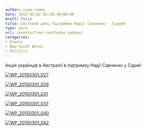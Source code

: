 ```yaml
---
author: cyoa-comms
date: 2015-03-02 05:58:38+00:00
draft: false
title: Світовий день підтримки Надії Савченко - Сідней
type: post
url: /events/free-savchenko-sydney/
categories:
- Events
- New South Wales
- Politics
---
```


Акція українців в Австралії в підтримку Надії Савченко у Сіднеї:

[![WP_20150301_027](http://www.ozeukes.com/wp-content/uploads/2015/03/WP_20150301_027.jpg)
](http://www.ozeukes.com/wp-content/uploads/2015/03/WP_20150301_027.jpg)

[![WP_20150301_029](http://www.ozeukes.com/wp-content/uploads/2015/03/WP_20150301_029.jpg)
](http://www.ozeukes.com/wp-content/uploads/2015/03/WP_20150301_029.jpg)

[![WP_20150301_031](http://www.ozeukes.com/wp-content/uploads/2015/03/WP_20150301_031.jpg)
](http://www.ozeukes.com/wp-content/uploads/2015/03/WP_20150301_031.jpg)

[![WP_20150301_037](http://www.ozeukes.com/wp-content/uploads/2015/03/WP_20150301_037.jpg)
](http://www.ozeukes.com/wp-content/uploads/2015/03/WP_20150301_037.jpg)

[![WP_20150301_040](http://www.ozeukes.com/wp-content/uploads/2015/03/WP_20150301_040.jpg)
](http://www.ozeukes.com/wp-content/uploads/2015/03/WP_20150301_040.jpg)



[![WP_20150301_042](http://www.ozeukes.com/wp-content/uploads/2015/03/WP_20150301_042.jpg)
](http://www.ozeukes.com/wp-content/uploads/2015/03/WP_20150301_042.jpg)


